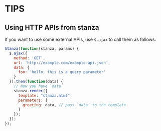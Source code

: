 # TIPS

## Using HTTP APIs from stanza

If you want to use some external APIs, use `$.ajax` to call them as follows:

```javascript
Stanza(function(stanza, params) {
  $.ajax({
    method: 'GET',
    url: 'http://example.com/example-api.json',
    data: {
      foo: 'hello, this is a query parameter'
    }
  }).then(function(data) {
    // Now you have `data`
    stanza.render({
      template: "stanza.html",
      parameters: {
        greeting: data, // pass `data` to the template
      }
    });
  });
});
```
